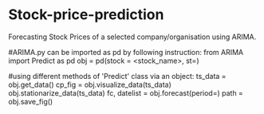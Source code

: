 # Stock-price-prediction
Forecasting Stock Prices of a selected company/organisation using ARIMA.

#ARIMA.py can be imported as pd by following instruction:
from ARIMA import Predict as pd
obj = pd(stock = <stock_name>, st=<starting date>)

#using different methods of 'Predict' class via an object:
ts_data = obj.get_data()
cp_fig = obj.visualize_data(ts_data)
obj.stationarize_data(ts_data)
fc, datelist = obj.forecast(period=<period for forecasting>)
path = obj.save_fig()
